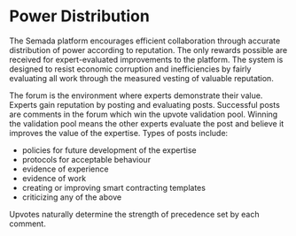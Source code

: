 # Power Distribution

The Semada platform encourages efficient collaboration through accurate distribution of power according to reputation. The only rewards possible are received for expert-evaluated improvements to the platform. The system is designed to resist economic corruption and inefficiencies by fairly evaluating all work through the measured vesting of valuable reputation.

The forum is the environment where experts demonstrate their value. Experts gain reputation by posting and evaluating posts. Successful posts are comments in the forum which win the upvote validation pool. Winning the validation pool means the other experts evaluate the post and believe it improves the value of the expertise. Types of posts include:

* policies for future development of the expertise
* protocols for acceptable behaviour
* evidence of experience
* evidence of work
* creating or improving smart contracting templates
* criticizing any of the above

  
 Upvotes naturally determine the strength of precedence set by each comment.

